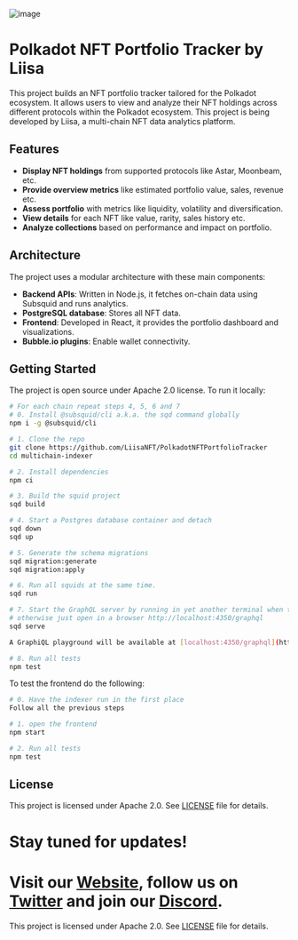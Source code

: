 ![image](https://github.com/LiisaNFT/PolkadotNFTPortfolioTracker/assets/139144686/93a43242-892b-4ecf-8070-4856b19bf86c)

# Polkadot NFT Portfolio Tracker by Liisa

This project builds an NFT portfolio tracker tailored for the Polkadot ecosystem. It allows users to view and analyze their NFT holdings across different protocols within the Polkadot ecosystem. This project is being developed by Liisa, a multi-chain NFT data analytics platform.

## Features

- **Display NFT holdings** from supported protocols like Astar, Moonbeam, etc.
- **Provide overview metrics** like estimated portfolio value, sales, revenue etc.
- **Assess portfolio** with metrics like liquidity, volatility and diversification.
- **View details** for each NFT like value, rarity, sales history etc.
- **Analyze collections** based on performance and impact on portfolio.

## Architecture

The project uses a modular architecture with these main components:

- **Backend APIs**: Written in Node.js, it fetches on-chain data using Subsquid and runs analytics.
- **PostgreSQL database**: Stores all NFT data.
- **Frontend**: Developed in React, it provides the portfolio dashboard and visualizations.
- **Bubble.io plugins**: Enable wallet connectivity.

## Getting Started

The project is open source under Apache 2.0 license. To run it locally:

```bash
# For each chain repeat steps 4, 5, 6 and 7
# 0. Install @subsquid/cli a.k.a. the sqd command globally
npm i -g @subsquid/cli

# 1. Clone the repo
git clone https://github.com/LiisaNFT/PolkadotNFTPortfolioTracker
cd multichain-indexer

# 2. Install dependencies
npm ci

# 3. Build the squid project
sqd build

# 4. Start a Postgres database container and detach
sqd down
sqd up

# 5. Generate the schema migrations
sqd migration:generate
sqd migration:apply

# 6. Run all squids at the same time. 
sqd run

# 7. Start the GraphQL server by running in yet another terminal when the squids are stopped,
# otherwise just open in a browser http://localhost:4350/graphql
sqd serve

A GraphiQL playground will be available at [localhost:4350/graphql](http://localhost:4350/graphql).

# 8. Run all tests
npm test
```

To test the frontend do the following:

```bash
# 0. Have the indexer run in the first place
Follow all the previous steps

# 1. open the frontend
npm start

# 2. Run all tests
npm test
```

## License

This project is licensed under Apache 2.0. See [LICENSE](LICENSE.md) file for details.

# Stay tuned for updates!

Visit our [Website](https://www.liisa.io), follow us on [Twitter](https://https://twitter.com/liisa_io) and join our [Discord](https://discord.gg/6wHSEyc9NX). 
=======
This project is licensed under Apache 2.0. See [LICENSE](LICENSE.md) file for details.
